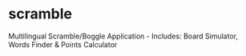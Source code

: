 # scramble
Multilingual Scramble/Boggle Application - Includes: Board Simulator, Words Finder &amp; Points Calculator
